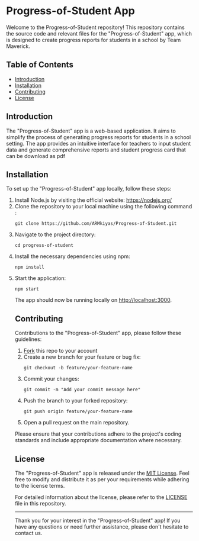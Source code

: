 <h1>Progress-of-Student App</h1>

<p>Welcome to the Progress-of-Student repository! This repository contains the source code and relevant files for the "Progress-of-Student" app, which is designed to create progress reports for students in a school by Team Maverick.</p>

<h2>Table of Contents</h2>

<ul>
  <li><a href="#introduction">Introduction</a></li>
  <li><a href="#installation">Installation</a></li>
  <li><a href="#contributing">Contributing</a></li>
  <li><a href="#license">License</a></li>
</ul>

<h2>Introduction</h2>

<p>The "Progress-of-Student" app is a web-based application. It aims to simplify the process of generating progress reports for students in a school setting. The app provides an intuitive interface for teachers to input student data and generate comprehensive reports and student progress card that can be download as pdf</p>


<h2>Installation</h2>

<p>To set up the "Progress-of-Student" app locally, follow these steps:</p>

<ol>
  <li>Install Node.js by visiting the official website: <a href="https://nodejs.org/">https://nodejs.org/</a></li>
  
  <li>Clone the repository to your local machine using the following command :</li>
<pre><code>git clone https://github.com/ARMkiyas/Progress-of-Student.git</code></pre>

  <li>Navigate to the project directory:</li>

<pre><code>cd progress-of-student</code></pre>

  <li>Install the necessary dependencies using npm:</li>

<pre><code>npm install</code></pre>

  <li>Start the application:</li>

<pre><code>npm start</code></pre>

<p>The app should now be running locally on <a href="http://localhost:3000">http://localhost:3000</a>.</p>


<h2>Contributing</h2>

<p>Contributions to the "Progress-of-Student" app, please follow these guidelines:</p>

<ol>
 <li><a href="https://github.com/ARMkiyas/Progress-of-Student/fork">Fork</a> this repo to your account</li>
  <li>Create a new branch for your feature or bug fix:</li>

<pre><code>git checkout -b feature/your-feature-name</code></pre>

  <li>Commit your changes:</li>

<pre><code>git commit -m "Add your commit message here"</code></pre>

  <li>Push the branch to your forked repository:</li>

<pre><code>git push origin feature/your-feature-name</code></pre>

  <li>Open a pull request on the main repository.</li>
</ol>

<p>Please ensure that your contributions adhere to the project's coding standards and include appropriate documentation where necessary.</p>

<h2>License</h2>

<p>The "Progress-of-Student" app is released under the <a href="LICENSE">MIT License</a>. Feel free to modify and distribute it as per your requirements while adhering to the license terms.</p>

<p>For detailed information about the license, please refer to the <a href="LICENSE">LICENSE</a> file in this repository.</p>

<hr>

<p>Thank you for your interest in the "Progress-of-Student" app! If you have any questions or need further assistance, please don't hesitate to contact us.</p>
